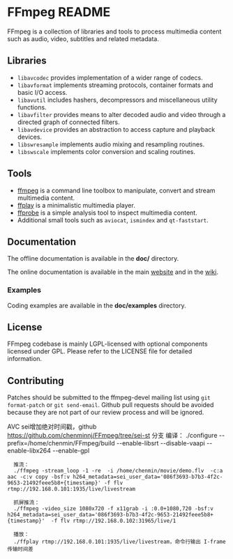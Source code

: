 FFmpeg README
=============

FFmpeg is a collection of libraries and tools to process multimedia content
such as audio, video, subtitles and related metadata.

## Libraries

* `libavcodec` provides implementation of a wider range of codecs.
* `libavformat` implements streaming protocols, container formats and basic I/O access.
* `libavutil` includes hashers, decompressors and miscellaneous utility functions.
* `libavfilter` provides means to alter decoded audio and video through a directed graph of connected filters.
* `libavdevice` provides an abstraction to access capture and playback devices.
* `libswresample` implements audio mixing and resampling routines.
* `libswscale` implements color conversion and scaling routines.

## Tools

* [ffmpeg](https://ffmpeg.org/ffmpeg.html) is a command line toolbox to
  manipulate, convert and stream multimedia content.
* [ffplay](https://ffmpeg.org/ffplay.html) is a minimalistic multimedia player.
* [ffprobe](https://ffmpeg.org/ffprobe.html) is a simple analysis tool to inspect
  multimedia content.
* Additional small tools such as `aviocat`, `ismindex` and `qt-faststart`.

## Documentation

The offline documentation is available in the **doc/** directory.

The online documentation is available in the main [website](https://ffmpeg.org)
and in the [wiki](https://trac.ffmpeg.org).

### Examples

Coding examples are available in the **doc/examples** directory.

## License

FFmpeg codebase is mainly LGPL-licensed with optional components licensed under
GPL. Please refer to the LICENSE file for detailed information.

## Contributing

Patches should be submitted to the ffmpeg-devel mailing list using
`git format-patch` or `git send-email`. Github pull requests should be
avoided because they are not part of our review process and will be ignored.


AVC sei增加绝对时间戳，github https://github.com/chenminnj/FFmpeg/tree/sei-st 分支
      编译：
      ./configure --prefix=/home/chenmin/FFmpeg/build --enable-libsrt --disable-vaapi --enable-libx264 --enable-gpl

      推流：
      ./ffmpeg -stream_loop -1 -re  -i /home/chenmin/movie/demo.flv  -c:a aac -c:v copy -bsf:v h264_metadata=sei_user_data='086f3693-b7b3-4f2c-9653-21492feee5b8+{timestamp}' -f flv rtmp://192.168.0.101:1935/live/livestream
      
      抓屏推流：
      ./ffmpeg -video_size 1080x720 -f x11grab -i :0.0+1080,720 -bsf:v h264_metadata=sei_user_data='086f3693-b7b3-4f2c-9653-21492feee5b8+{timestamp}'  -f flv rtmp://192.168.0.102:31965/live/1
 
      播放：
      ./ffplay rtmp://192.168.0.101:1935/live/livestream，命令行输出 I-frame 传输时间差
